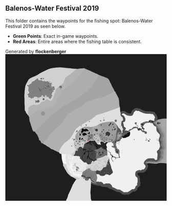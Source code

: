 ## Balenos-Water Festival 2019
This folder contains the waypoints for the fishing spot: Balenos-Water Festival 2019 as seen below.

- **Green Points**: Exact in-game waypoints.
- **Red Areas**: Entire areas where the fishing table is consistent.

Generated by **flockenberger**
![by_flockenberger](./Preview.png)
